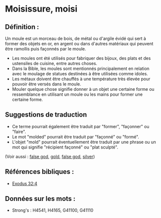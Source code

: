 # Moisissure, moisi

## Définition :

Un moule est un morceau de bois, de métal ou d'argile évidé qui sert à former des objets en or, en argent ou dans d'autres matériaux qui peuvent être ramollis puis façonnés par le moule.

* Les moules ont été utilisés pour fabriquer des bijoux, des plats et des ustensiles de cuisine, entre autres choses.
* Dans la Bible, les moules sont mentionnés principalement en relation avec le moulage de statues destinées à être utilisées comme idoles.
* Les métaux doivent être chauffés à une température très élevée pour pouvoir être versés dans le moule.
* Mouler quelque chose signifie donner à un objet une certaine forme ou ressemblance en utilisant un moule ou les mains pour former une certaine forme.

## Suggestions de traduction

* Ce terme pourrait également être traduit par "former", "façonner" ou "faire".
* Le mot "molded" pourrait être traduit par "façonné" ou "formé".
* L'objet "mold" pourrait éventuellement être traduit par une phrase ou un mot qui signifie "récipient façonné" ou "plat sculpté".

(Voir aussi : [false god](../kt/falsegod.md), [gold](../other/gold.md), [false god](../kt/falsegod.md), [silver](../other/silver.md))

## Références bibliques :

* [Exodus 32:4](rc://en/tn/help/exo/32/04)

## Données sur les mots :

* Strong's : H4541, H4165, G41100, G41110
